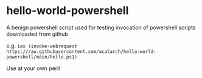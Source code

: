 # hello-world-powershell
A benign powershell script used for testing invocation of powershell scripts downloaded from github

e.g. `iex (invoke-webrequest https://raw.githubusercontent.com/acalarch/hello-world-powershell/main/hello.ps1)`


Use at your own peril
